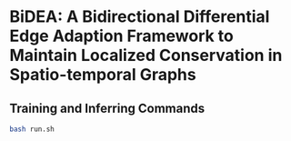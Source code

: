 # BiDEA: A Bidirectional Differential Edge Adaption Framework to Maintain Localized Conservation in Spatio-temporal Graphs


## Training and Inferring Commands
```bash
bash run.sh
```

